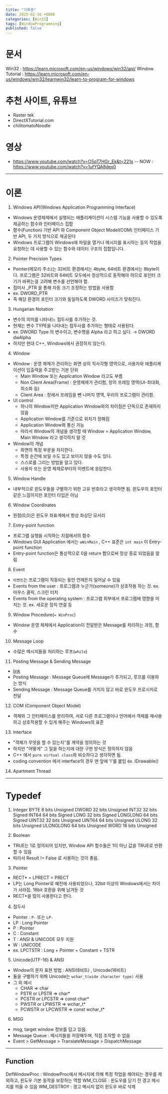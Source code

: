 ```yaml
---
title: "기록용"
date: 2025-02-16 +0800
categories: [Win32]
tags: [WindowProgramming]
published: false
---
```


# 문서
Win32 : https://learn.microsoft.com/en-us/windows/win32/api/
Window Tutorial : https://learn.microsoft.com/en-us/windows/win32/learnwin32/learn-to-program-for-windows

# 추천 사이트, 유튜브
- Raster tek
- DirectXTutorial.com
- chilitomatoNoodle

# 영상
- https://www.youtube.com/watch?v=O5qT7HGr_Ek&t=221s
-- NOW : https://www.youtube.com/watch?v=1ufYQA8dex0

---

# 이론

1. Windows API(Windows Application Programming Interface)
- Windows 운영체제에서 실행되는 애플리케이션이 시스템 기능을 사용할 수 있도록 제공하는 함수와 인터페이스 집합
- 함수(Function) 기반 API 와 Component Object Model(COM) 인터페이스 기반 API, 두 가지 방식으로 제공된다 
- Windows 프로그램이 Windows에 파일을 열거나 메시지를 표시하는 등의 작업을 요청하는 데 사용할 수 있는 함수와 데이터 구조의 집합입니다.

2. Pointer Precision Types
- Pointer(메모리 주소)는  32비트 환경에서는 4byte, 64비트 환경에서는 8byte이다. 프로그램은 32비트와 64비트 모두에서 정상적으로 동작해야 하므로 포인터 크기가 바뀌는걸 고려해 변수를 선언해야 함.
- 접미사 _PTR 을 통해 자동 크기 조정하는 방법을 사용함
- ex. DWORD_PTR
- 즉 해당 환경의 포인터 크기와 동일하도록 DWORD 사이즈가 맞춰진다.

3. Hungarian Notation
- 변수의 의미를 나타내느 접두사를 추가하는 것.
- 현재는 변수 TYPE을 나타내는 접두사를 추가하는 형태로 사용된다.
- ex. DWORD Type 의 변수이고, 변수명을 Alpha 라고 하고 싶다. → DWORD dwAlpha
- 하지만 현대 C++, Windows에서 권장하지 않는다.

4. Window
- Window : 운영 체제가 관리하는 화면 상의 직사각형 영역으로, 사용자와 애플리케이션이 입출력을 주고받는 기본 단위
    - Main Window 또는 Application Window 라고도 부름
    - Non Client Area(Frame) : 운영체제가 관리함, 창의 프레임 영역(UI-최대화,최소화 등)
    - Client Area : 창에서 프레임을 뺀 나머지 영역, 우리의 프로그램이 관리함.
- UI control 
    - 하나의 Window지만 Application Window와의 차이점은 단독으로 존재하지 않음
    - Application Window를 기준으로 위치가 정해짐
    - Application Window와 통신 가능
    - 따라서 Window의 개념을 생각할 때 Window = Application Window, Main Window 라고 생각하지 말 것
- Window의 개념
    - 화면의 특정 부분을 차지한다.
    - 특정 순간에 보일 수도 있고 보이지 않을 수도 있다.
    - 스스로를 그리는 방법을 알고 있다.
    - 사용자 또는 운영 체제로부터의 이벤트에 응답한다.

5. Window Handle
- 내부적으로 윈도우들을 구별하기 위한 고유 번호라고 생각하면 됨. 윈도우의 포인터같은 느낌이지만 포인터 타입은 아님

6. Window Coordinates
- 원점(0,0)은 윈도우 좌표계에서 항상 좌상단 모서리

7. Entry-point function 
- 프로그램 실행을 시작하는 지점에서의 함수
- Windows GUI Application 에서는 `wWinMain` , C++ 표준은 `int main` 이 Entry-point function
- Entry-point function은 통상적으로 0을 return 함으로써 정상 종료 되었음을 알림

8. Event
- `이벤트`는 프로그램이 작동되는 동안 언제든지 일어날 수 있음
- Events from the user : 프로그램과 누군가(someone)가 상호작용 하는 것. ex. 마우스 클릭, 스크린 터치
- Events from the operating system : 프로그램 외부에서 프로그램에 영향을 미치는 것. ex. 새로운 장치 연결 등

9. Window Procedure(`= WinProc`)
- Window 운영 체제에서 Application이 전달받은 Message를 처리하는 과정, 함수

10. Message Loop
- 수많은 메시지들을 처리하는 루프(`while`)

11. Posting Message & Sending Message
- [link](https://learn.microsoft.com/en-us/windows/win32/winmsg/about-messages-and-message-queues)
- Posting Message : Message Queue에 Message가 추가되고, 루프를 이용하는 방식
- Sending Message : Message Queue를 거치지 않고 바로 윈도우 프로시저로 전달

12. COM (Component Object Model)
- 객체와 그 인터페이스를 분리하여, 서로 다른 프로그램이나 언어에서 객체를 재사용하고 상호작용할 수 있게 해주는 Windows의 표준

13. Interface
- "객체가 무엇을 할 수 있는지"를 계약을 정의하는 것
- 하지만 "어떻게" 그 일을 하는지에 대한 구현 방식은 정의하지 않음
- C++ 에서 `pure virtual class`와 비슷하다고 생각하면 됨.
- coding convention 에서 interface의 경우 맨 앞에 'I'를 붙임 ex. IDrawable()

14. Apartment Thread

---

# Typedef

1. Integer
    BYTE	8 bits	Unsigned
    DWORD	32 bits	Unsigned
    INT32	32 bits	Signed
    INT64	64 bits	Signed
    LONG	32 bits	Signed
    LONGLONG	64 bits	Signed
    UINT32	32 bits	Unsigned
    UINT64	64 bits	Unsigned
    ULONG	32 bits	Unsigned
    ULONGLONG	64 bits	Unsigned
    WORD	16 bits	Unsigned

2. Boolean
- TRUE는 1로 정의되어 있지만, Window API 함수들은 1이 아닌 값을 TRUE로 반환할 수 있음
- 따라서 Result != False 로 사용하는 것이 좋음.

3. Pointer
- RECT* = LPRECT = PRECT 
- LP는 Long Pointer로 예전에 사용되었으나, 32bit 이상의 Windows에서는 차이가 사라짐. 16bit 호환을 위해 남겨둔 것
- RECT*을 많이 사용한다고 한다.

4. 접두사
- Pointer : `P-` 또는 `LP-` 
- LP : Long Pointer
- P : Pointer
- C : Constant
- T : ANSI & UNICODE 모두 지원
- W : UNICODE
- ex. LPCTSTR : Long + Pointer + Constant + TSTR

5. Unicode(UTF-16) & ANSI
- Window의 문자 표현 방법 : ANSI(8비트) , Unicode(16비트)
- 둘을 구별하기 위해 Unicode는 `wchar_t(wide character type)` 사용
- 그 외 예시
    - CHAR	=> char
    - PSTR or LPSTR	=> char*
    - PCSTR or LPCSTR	=> const char*
    - PWSTR or LPWSTR	=> wchar_t*
    - PCWSTR or LPCWSTR	=> const wchar_t*

6. MSG
- msg, target window 정보를 담고 있음.
- Message Queue : 메시지들을 저장해두며, 직접 조작할 수 없음
- Event > GetMessage > TranslateMessage > DispatchMessage

---

## Function

DefWindowProc : WindowProc에서 메시지에 의해 특정 작업을 해야되는 경우를 제외하고, 윈도우 기본 동작을 보장하는 역할
WM_CLOSE : 윈도우를 닫기 전 경고 메시지를 띄울 수 있음
WM_DESTROY : 경고 메시지 없이 윈도우 바로 삭제

